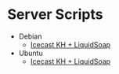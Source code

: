 # Server Scripts

- Debian
  - [Icecast KH + LiquidSoap](https://github.com/sistematico/server-scripts/tree/main/icecastkh-liquidsoap/debian)
- Ubuntu
  - [Icecast KH + LiquidSoap](https://github.com/sistematico/server-scripts/tree/main/icecastkh-liquidsoap/ubuntu)